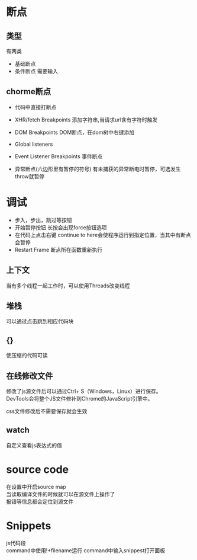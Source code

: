 # 断点

## 类型
有两类
- 基础断点
- 条件断点 需要输入

## chorme断点
- 代码中直接打断点
- XHR/fetch Breakpoints 添加字符串,当请求url含有字符时触发
- DOM Breakpoints DOM断点，在dom树中右键添加
- Global listeners
- Event Listener Breakpoints 事件断点

- 异常断点(六边形里有暂停的符号) 有未捕获的异常断电时暂停，可选发生throw就暂停

# 调试
- 步入，步出，跳过等按钮
- 开始暂停按钮 长按会出现force按钮选项
- 在代码上点击右键 continue to here会使程序运行到指定位置，当其中有断点会暂停
- Restart Frame 断点所在函数重新执行

## 上下文
当有多个线程一起工作时，可以使用Threads改变线程

## 堆栈
可以通过点击跳到相应代码块

## {}
使压缩的代码可读

## 在线修改文件
修改了js源文件后可以通过Ctrl+ S（Windows，Linux）进行保存。  
DevTools会将整个JS文件修补到Chrome的JavaScript引擎中。

css文件修改后不需要保存就会生效

## watch
自定义查看js表达式的值

# source code
在设置中开启source map  
当读取编译文件的时候就可以在源文件上操作了  
报错等信息都会定位到源文件

# Snippets
js代码段  
command中使用!+filename运行
command中输入snippest打开面板